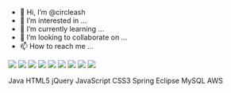 - 👋 Hi, I’m @circleash
- 👀 I’m interested in ...
- 🌱 I’m currently learning ...
- 💞️ I’m looking to collaborate on ...
- 📫 How to reach me ...

<img src="https://img.shields.io/badge/Java-007396?style=flat-square&logo=Java&logoColor=white"/>

<img src="https://img.shields.io/badge/HTML5-3DDC84?style=flat-square&logo=HTML5&logoColor=white"/>

<img src="https://img.shields.io/badge/jQuery-3DDC84?style=flat-square&logo=jQuery&logoColor=white"/>

<img src="https://img.shields.io/badge/JavaScript-3DDC84?style=flat-square&logo=JavaScript&logoColor=white"/>

<img src="https://img.shields.io/badge/CSS3-3DDC84?style=flat-square&logo=CSS3&logoColor=white"/>
<img src="https://img.shields.io/badge/Spring-3DDC84?style=flat-square&logo=Spring&logoColor=white"/>
<img src="https://img.shields.io/badge/Eclipse-3DDC84?style=flat-square&logo=Eclipse&logoColor=white"/>
<img src="https://img.shields.io/badge/MySQL-3DDC84?style=flat-square&logo=MySQL&logoColor=white"/>
<img src="https://img.shields.io/badge/AWS-3DDC84?style=flat-square&logo=AWS&logoColor=white"/>

Java HTML5 jQuery JavaScript CSS3 Spring
Eclipse MySQL AWS
<!---
circleash/circleash is a ✨ special ✨ repository because its `README.md` (this file) appears on your GitHub profile.
You can click the Preview link to take a look at your changes.
--->
